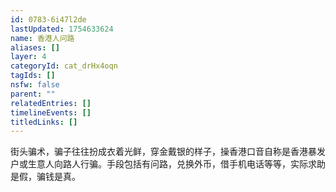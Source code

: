 ```yaml
---
id: 0783-6i47l2de
lastUpdated: 1754633624
name: 香港人问路
aliases: []
layer: 4
categoryId: cat_drHx4oqn
tagIds: []
nsfw: false
parent: ""
relatedEntries: []
timelineEvents: []
titledLinks: []
---
```


街头骗术，骗子往往扮成衣着光鲜，穿金戴银的样子，操香港口音自称是香港暴发户或生意人向路人行骗。手段包括有问路，兑换外币，借手机电话等等，实际求助是假，骗钱是真。